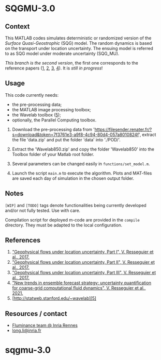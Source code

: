 
# SQGMU-3.0

## Context

This MATLAB codes simulates deterministic or randomized version of the *Surface Quasi-Geostrophic* (SQG) model. The random dynamics is based on the transport under location uncertainty. The ensuing model is referred to as SQG model under moderate uncertainty (SQG_MU).

*This branch is the second version*, the first one corresponds to the reference papers ([1], [2], [3], [4]). It is *still in progress*!

## Usage

This code currently needs:

* the pre-processing data;
* the MATLAB image processing toolbox;
* the Wavelab toolbox ([5]);
* optionally, the Parallel Computing toolbox.

1. Download the pre-processing data from 'https://filesender.renater.fr/?s=download&token=7f3761e3-a9f8-4c94-80d4-057a8010824f', extract the file 'data.zip' and put the folder 'data' into './POD/'.

2. Extract the 'Wavelab850.zip' and copy the folder 'Wavelab850' into the Toolbox folder of your Matlab root folder.

3. Several parameters can be changed easily in `functions/set_model.m`.

4. Launch the script `main.m` to execute the algorithm. Plots and MAT-files are saved each day of simulation in the chosen output folder.

## Notes

`[WIP]` and `[TODO]` tags denote functionalities being currently developed and/or not fully tested. Use with care.

Compilation script for deployed m-code are provided in the `compile` directory. They must be adapted to the local configuration.

## References

1. ["Geophysical flows under location uncertainty, Part I", V. Resseguier et al., 2017.][1]
2. ["Geophysical flows under location uncertainty, Part II", V. Resseguier et al., 2017.][2]
3. ["Geophysical flows under location uncertainty, Part III", V. Resseguier et al., 2017.][3]
4. ["New trends in ensemble forecast strategy: uncertainty quantification for coarse-grid computational fluid dynamics", V. Resseguier et al., 2021.][4]
5. [http://statweb.stanford.edu/~wavelab][5]

[1]: http://dx.doi.org/10.1080/03091929.2017.1310210
[2]: http://dx.doi.org/10.1080/03091929.2017.1312101
[3]: http://dx.doi.org/10.1080/03091929.2017.1312102
[4]: http://dx.doi.org/10.1007/s11831-020-09437-x
[5]: http://statweb.stanford.edu/~wavelab

## Resources / contact

* [Fluminance team @ Inria Rennes](http://www.irisa.fr/fluminance)
* long.li@inria.fr
# sqgmu-3.0
